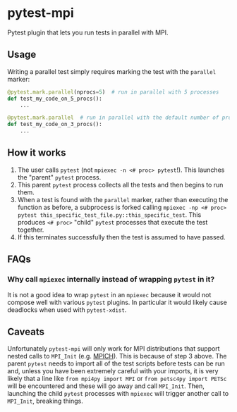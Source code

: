 # pytest-mpi

Pytest plugin that lets you run tests in parallel with MPI.

## Usage

Writing a parallel test simply requires marking the test with the `parallel` marker:

```py
@pytest.mark.parallel(nprocs=5)  # run in parallel with 5 processes
def test_my_code_on_5_procs():
    ...

@pytest.mark.parallel  # run in parallel with the default number of processes (3)
def test_my_code_on_3_procs():
    ...
```

## How it works

1. The user calls `pytest` (not `mpiexec -n <# proc> pytest`!). This launches the "parent" `pytest` process.
2. This parent `pytest` process collects all the tests and then begins to run them.
3. When a test is found with the `parallel` marker, rather than executing the function as before, a subprocess is forked calling `mpiexec -np <# proc> pytest this_specific_test_file.py::this_specific_test`. This produces `<# proc>` "child" `pytest` processes that execute the test together.
4. If this terminates successfully then the test is assumed to have passed.

## FAQs

### Why call `mpiexec` internally instead of wrapping `pytest` in it?

It is not a good idea to wrap `pytest` in an `mpiexec` because it would not compose well with various `pytest` plugins. In particular it would likely cause deadlocks when used with `pytest-xdist`.

## Caveats

Unfortunately `pytest-mpi` will only work for MPI distributions that support nested calls to `MPI_Init` (e.g. [MPICH](https://www.mpich.org/)). This is because of step 3 above. The parent `pytest` needs to import all of the test scripts before tests can be run and, unless you have been extremely careful with your imports, it is very likely that a line like `from mpi4py import MPI` or `from petsc4py import PETSc` will be encountered and these will go away and call `MPI_Init`. Then, launching the child `pytest` processes with `mpiexec` will trigger another call to `MPI_Init`, breaking things.
